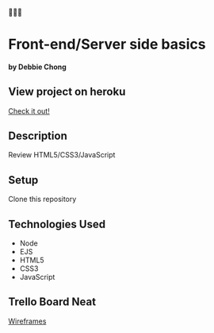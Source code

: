:tulip::rabbit::tulip:
# Front-end/Server side basics

#### by Debbie Chong

## View project on heroku
[Check it out!](https://pacific-shore-37425.herokuapp.com/)

## Description
Review HTML5/CSS3/JavaScript

## Setup
Clone this repository

## Technologies Used
* Node
* EJS
* HTML5
* CSS3
* JavaScript

## Trello Board Neat
[Wireframes]()
